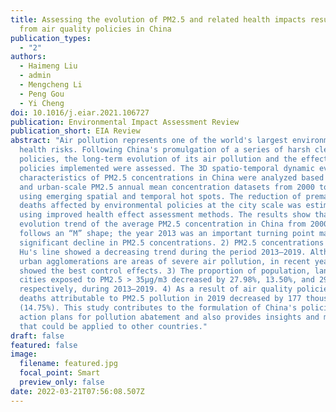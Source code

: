 ```yaml
---
title: Assessing the evolution of PM2.5 and related health impacts resulting
  from air quality policies in China
publication_types:
  - "2"
authors:
  - Haimeng Liu
  - admin
  - Mengcheng Li
  - Peng Gou
  - Yi Cheng
doi: 10.1016/j.eiar.2021.106727
publication: Environmental Impact Assessment Review
publication_short: EIA Review
abstract: "Air pollution represents one of the world's largest environmental
  health risks. Following China's promulgation of a series of harsh clean air
  policies, the long-term evolution of its air pollution and the effects of
  policies implemented were assessed. The 3D spatio-temporal dynamic evolution
  characteristics of PM2.5 concentrations in China were analyzed based on pixel
  and urban-scale PM2.5 annual mean concentration datasets from 2000 to 2019 and
  using emerging spatial and temporal hot spots. The reduction of premature
  deaths affected by environmental policies at the city scale was estimated
  using improved health effect assessment methods. The results show that: 1) The
  evolution trend of the average PM2.5 concentration in China from 2000 to 2019
  follows an “M” shape; the year 2013 was an important turning point marking a
  significant decline in PM2.5 concentrations. 2) PM2.5 concentrations east of
  Hu's line showed a decreasing trend during the period 2013–2019. Although
  urban agglomerations are areas of severe air pollution, in recent years they
  showed the best control effects. 3) The proportion of population, land, and
  cities exposed to PM2.5 > 35μg/m3 decreased by 27.98%, 13.50%, and 29.15%,
  respectively, during 2013–2019. 4) As a result of air quality policies, annual
  deaths attributable to PM2.5 pollution in 2019 decreased by 177 thousand
  (14.75%). This study contributes to the formulation of China's policies and
  action plans for pollution abatement and also provides insights and methods
  that could be applied to other countries."
draft: false
featured: false
image:
  filename: featured.jpg
  focal_point: Smart
  preview_only: false
date: 2022-03-21T07:56:08.507Z
---
```

